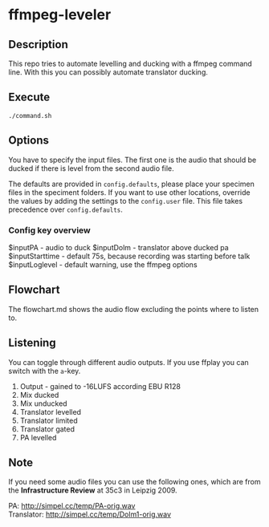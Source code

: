 # ffmpeg-leveler

## Description
This repo tries to automate levelling and ducking with a ffmpeg command line.
With this you can possibly automate translator ducking.

## Execute
`./command.sh`

## Options
You have to specify the input files. The first one is the audio that should be ducked if there is level from the second audio file.

The defaults are provided in `config.defaults`, please place your specimen files in the speciment folders. If you want to use other
locations, override the values by adding the settings to the `config.user` file. This file takes precedence over `config.defaults`.

### Config key overview

$inputPA - audio to duck
$inputDolm - translator above ducked pa
$inputStarttime - default 75s, because recording was starting before talk
$inputLoglevel - default warning, use the ffmpeg options

## Flowchart
The flowchart.md shows the audio flow excluding the points where to listen to.

## Listening
You can toggle through different audio outputs. If you use ffplay you can switch with the `a`-key.  
1. Output - gained to -16LUFS according EBU R128
2. Mix ducked
3. Mix unducked
4. Translator levelled
5. Translator limited
6. Translator gated
7. PA levelled

## Note
If you need some audio files you can use the following ones, which are from the __Infrastructure Review__ at 35c3 in Leipzig 2009.

PA: http://simpel.cc/temp/PA-orig.wav  
Translator: http://simpel.cc/temp/Dolm1-orig.wav
